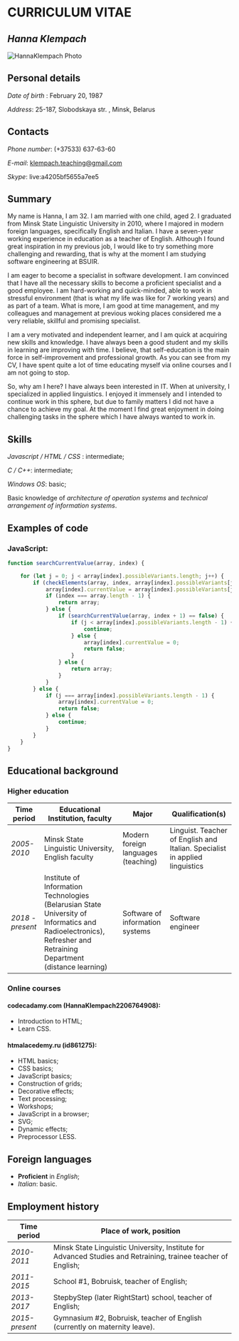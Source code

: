 # **CURRICULUM VITAE**

## *Hanna Klempach*

![HannaKlempach Photo](https://avatars3.githubusercontent.com/u/47563276?s=400&u=5cfee861b2f3ea181a9552e8704499c37912b6cc&v=4)

## Personal details
*Date of birth* : February 20, 1987

*Address*: 25-187, Slobodskaya str. , Minsk, Belarus


## Contacts
*Phone number*: (+37533) 637-63-60

*E-mail*: klempach.teaching@gmail.com

*Skype*: live:a4205bf5655a7ee5

## Summary

My name is Hanna, I am 32. I am married with one child, aged 2. I graduated from Minsk State Linguistic University in 2010, where I majored in modern foreign languages, specifically English and Italian. I have a seven-year working experience in education as a teacher of English. Although I found great inspiration in my previous job, I would like to try something more challenging and rewarding, that is why at the moment I am studying software engineering at BSUIR. 

I am eager to become a specialist in software development. I am convinced that I have all the necessary skills to become a proficient specialist and a good employee. I am hard-working and quick-minded, able to work in stressful environment (that is what my life was like for 7 working years) and as part of a team. What is more, I am good at time management, and my colleagues and management at previous woking places considered me a very reliable, skillful and promising specialist. 

I am a very motivated and independent learner, and I am quick at acquiring new skills and knowledge. I have always been a good student and my skills in learning are improving with time. I believe, that self-education is the main force in self-improvement and professional growth. As you can see from my CV, I have spent quite a lot of time educating myself via online courses and I am not going to stop.

So, why am I here? I have always been interested in IT. When at university, I specialized in applied linguistics. I enjoyed it immensely and I intended to continue work in this sphere, but due to family matters I did not have a chance to achieve my goal. At the moment I find great enjoyment in doing challenging tasks in the sphere which I have always wanted to work in.

## Skills

*Javascript / HTML / CSS* : intermediate;

*C / C++*: intermediate;

*Windows OS*: basic;

Basic knowledge of *architecture of operation systems* and *technical arrangement of information systems*.

## Examples of code

### JavaScript:

```js 
function searchCurrentValue(array, index) {

    for (let j = 0; j < array[index].possibleVariants.length; j++) {
        if (checkElements(array, index, array[index].possibleVariants[j]) == true) {
            array[index].currentValue = array[index].possibleVariants[j];
            if (index === array.length - 1) {
                return array;
            } else {
                if (searchCurrentValue(array, index + 1) == false) {
                    if (j < array[index].possibleVariants.length - 1) {
                        continue;
                    } else {
                        array[index].currentValue = 0;
                        return false;
                    }
                } else {
                    return array;
                }
            }
        } else {
            if (j === array[index].possibleVariants.length - 1) {
                array[index].currentValue = 0;
                return false;
            } else {
                continue;
            }
        }
    }
}
```
## Educational background

### Higher education

Time period | Educational Institution, faculty | Major | Qualification(s)
----------- | -------------------------------- | ----- | ---------------- 
*2005-2010* | Minsk State Linguistic University, English faculty | Modern foreign languages (teaching) | Linguist. Teacher of English and Italian. Specialist in applied linguistics
*2018 - present* | Institute of Information Technologies (Belarusian State University of Informatics and Radioelectronics), Refresher and Retraining Department (distance learning) | Software of information systems | Software engineer  

### Online courses

#### codecadamy.com (HannaKlempach2206764908): 

* Introduction to HTML;
* Learn CSS.

#### htmalacedemy.ru (id861275):

* HTML basics;
* CSS basics; 
* JavaScript basics;
* Construction of grids;
* Decorative effects;
* Text processing;
* Workshops;
* JavaScript in a browser;
* SVG;
* Dynamic effects;
* Preprocessor LESS.

## Foreign languages

* **Proficient** in *English*;
* *Italian*: basic.

## Employment history

Time period | Place of work, position
----------- | -----------------------
*2010-2011* | Minsk State Linguistic University, Institute for Advanced Studies and Retraining, trainee teacher of English;
*2011-2015* | School #1, Bobruisk, teacher of English;
*2013-2017* | StepbyStep (later RightStart) school, teacher of English;
*2015-present* | Gymnasium #2, Bobruisk,  teacher of English (currently on maternity leave).